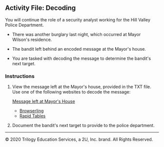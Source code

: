 ## Activity File: Decoding 

You will continue the role of a security analyst working for the Hill Valley Police Department.

- There was another burglary last night, which occurred at Mayor Wilson's residence.

- The bandit left behind an encoded message at the Mayor's house.

- You are tasked with decoding the message to determine the bandit's next target.

### Instructions

1. View the message left at the Mayor's house, provided in the TXT file. Use one of the following websites to decode the message:

   [Message left at Mayor's House](https://vanderbilt.bootcampcontent.com/vanderbilt_coding_bootcamp/vu-virt-cyber-pt-07-2021-u-lol/-/blob/master/1-Lesson-Plans/10-Cryptography/1/resources/Message_left_at_Mayor's_House.txt)

    - [Browserling](https://www.browserling.com/)
    - [Rapid Tables](https://www.rapidtables.com/convert/number/hex-to-ascii.html)

2. Document the bandit's next target to provide to the police department.  

---
 © 2020 Trilogy Education Services, a 2U, Inc. brand. All Rights Reserved.
